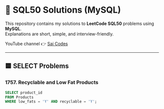 # 📘 SQL50 Solutions (MySQL)

This repository contains my solutions to **LeetCode SQL50** problems using **MySQL**.  
Explanations are short, simple, and interview-friendly.  

YouTube channel 👉 [Sai Codes](https://www.youtube.com/@saicodes)

---

## 🟦 SELECT Problems

### 1757. Recyclable and Low Fat Products
```sql
SELECT product_id
FROM Products
WHERE low_fats = 'Y' AND recyclable = 'Y';
